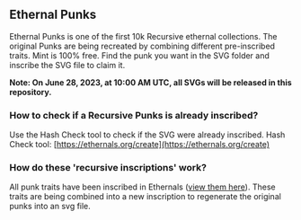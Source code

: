 ## Ethernal Punks

Ethernal Punks is one of the first 10k Recursive ethernal collections. The original Punks are being recreated by combining different pre-inscribed traits. Mint is 100% free. Find the punk you want in the SVG folder and inscribe the SVG file to claim it.

**Note: On June 28, 2023, at 10:00 AM UTC, all SVGs will be released in this repository.**

### How to check if a Recursive Punks is already inscribed?

Use the Hash Check tool to check if the SVG were already inscribed. Hash Check tool: [https://ethernals.org/create](https://ethernals.org/create)

### How do these 'recursive inscriptions' work?

All punk traits have been inscribed in Ethernals ([view them here](https://ethernals.org/address/0x7cdfba60cffc031a3fae2f5f5c4b23b4903f15e0)).
These traits are being combined into a new inscription to regenerate the original punks into an svg file.
